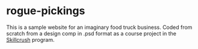 # rogue-pickings
This is a sample website for an imaginary food truck business. Coded from scratch from a design comp in .psd format as a course project in the [Skillcrush](https://skillcrush.com/) program.
